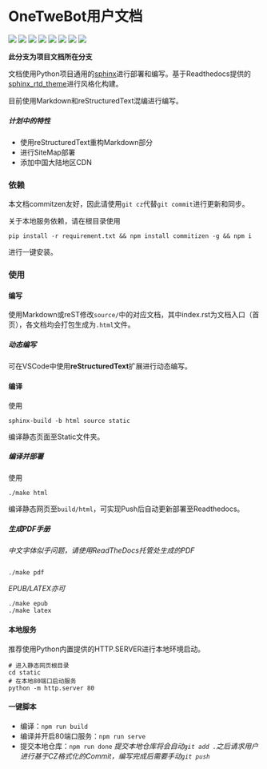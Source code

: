 # OneTweBot用户文档

![](https://img.shields.io/static/v1?label=Nonebot&message=1.7.0&color=green&style=flat-square&link=https://github.com/nonebot/nonebot)&nbsp;![](https://img.shields.io/static/v1?label=Python&message=3.7&color=blue&style=flat-square&link=https://www.python.org/)&nbsp;![](https://img.shields.io/static/v1?label=LICENSE&message=MIT&color=red&style=flat-square&link=https://github.com/chenxuan353/tweetToBot/blob/v3/LICENSE)&nbsp;![](https://img.shields.io/static/v1?label=cqhttp-mirai&message=4.8&color=9cf&style=flat-square&link=https://github.com/yyuueexxiinngg/cqhttp-mirai)&nbsp;![](https://img.shields.io/static/v1?label=MIRAI&message=3.7&color=9cf&style=flat-square&link=https://github.com/mamoe/mirai)&nbsp;![](https://img.shields.io/static/v1?label=CQHTTP&message=4.8&color=brightgreen&style=flat-square&link=https://github.com/nonebot/aiocqhttp)&nbsp;![](https://img.shields.io/static/v1?label=go-cqhttp&message=stable&color=brightgreen&style=flat-square&link=https://github.com/Mrs4s/go-cqhttp)&nbsp;![](https://img.shields.io/static/v1?label=sphinx&message=4.0&color=blue&style=flat-square&link=https://www.sphinx-doc.org/en/master)

**此分支为项目文档所在分支**

文档使用Python项目通用的[sphinx](https://www.sphinx-doc.org/en/master/index.html)进行部署和编写。基于Readthedocs提供的[sphinx_rtd_theme](https://github.com/rtfd/sphinx_rtd_theme)进行风格化构建。

目前使用Markdown和reStructuredText混编进行编写。

##### 计划中的特性

- 使用reStructuredText重构Markdown部分
- 进行SiteMap部署
- 添加中国大陆地区CDN

### 依赖

本文档commitzen友好，因此请使用`git cz`代替`git commit`进行更新和同步。

关于本地服务依赖，请在根目录使用

```shell
pip install -r requirement.txt && npm install commitizen -g && npm i
```

进行一键安装。

### 使用

#### 编写

使用Markdown或reST修改`source/`中的对应文档，其中index.rst为文档入口（首页），各文档均会打包生成为`.html`文件。

##### 动态编写

可在VSCode中使用**reStructuredText**扩展进行动态编写。

#### 编译

使用

```
sphinx-build -b html source static
```
编译静态页面至Static文件夹。

##### 编译并部署

使用
```
./make html

```
编译静态网页至`build/html`，可实现Push后自动更新部署至Readthedocs。

##### 生成PDF手册

*中文字体似乎问题，请使用ReadTheDocs托管处生成的PDF*

```shell

./make pdf

```

*EPUB/LATEX亦可*

```
./make epub
./make latex
```

#### 本地服务

推荐使用Python内置提供的HTTP.SERVER进行本地环境启动。

```
# 进入静态网页根目录
cd static
# 在本地80端口启动服务
python -m http.server 80
```

#### 一键脚本

- 编译：`npm run build`
- 编译并开启80端口服务：`npm run serve`
- 提交本地仓库：`npm run done`
  *提交本地仓库将会自动`git add .`之后请求用户进行基于CZ格式化的Commit，编写完成后需要手动`git push`*